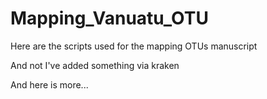 # Mapping_Vanuatu_OTU
Here are the scripts used for the mapping OTUs manuscript


And not I've added something via kraken 

And here is more...